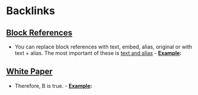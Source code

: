
# Backlinks
## [Block References](<Block References.md>)
- You can replace block references with text, embed, alias, original or with text + alias. The most important of these is [text and alias](((7Zv5Vm1fO)))
        - **[Example](<Example.md>):**

## [White Paper](<White Paper.md>)
- Therefore, B is true.
        - **[Example](<Example.md>):**


